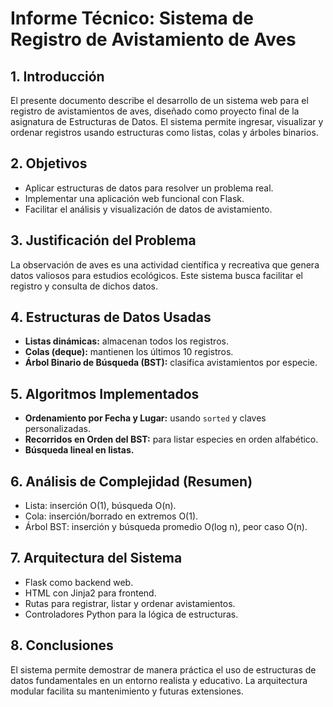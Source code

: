 # Informe Técnico: Sistema de Registro de Avistamiento de Aves

## 1. Introducción
El presente documento describe el desarrollo de un sistema web para el registro de avistamientos de aves, diseñado como proyecto final de la asignatura de Estructuras de Datos. El sistema permite ingresar, visualizar y ordenar registros usando estructuras como listas, colas y árboles binarios.

## 2. Objetivos
- Aplicar estructuras de datos para resolver un problema real.
- Implementar una aplicación web funcional con Flask.
- Facilitar el análisis y visualización de datos de avistamiento.

## 3. Justificación del Problema
La observación de aves es una actividad científica y recreativa que genera datos valiosos para estudios ecológicos. Este sistema busca facilitar el registro y consulta de dichos datos.

## 4. Estructuras de Datos Usadas
- **Listas dinámicas:** almacenan todos los registros.
- **Colas (deque):** mantienen los últimos 10 registros.
- **Árbol Binario de Búsqueda (BST):** clasifica avistamientos por especie.

## 5. Algoritmos Implementados
- **Ordenamiento por Fecha y Lugar:** usando `sorted` y claves personalizadas.
- **Recorridos en Orden del BST:** para listar especies en orden alfabético.
- **Búsqueda lineal en listas.**

## 6. Análisis de Complejidad (Resumen)
- Lista: inserción O(1), búsqueda O(n).
- Cola: inserción/borrado en extremos O(1).
- Árbol BST: inserción y búsqueda promedio O(log n), peor caso O(n).

## 7. Arquitectura del Sistema
- Flask como backend web.
- HTML con Jinja2 para frontend.
- Rutas para registrar, listar y ordenar avistamientos.
- Controladores Python para la lógica de estructuras.

## 8. Conclusiones
El sistema permite demostrar de manera práctica el uso de estructuras de datos fundamentales en un entorno realista y educativo. La arquitectura modular facilita su mantenimiento y futuras extensiones.

